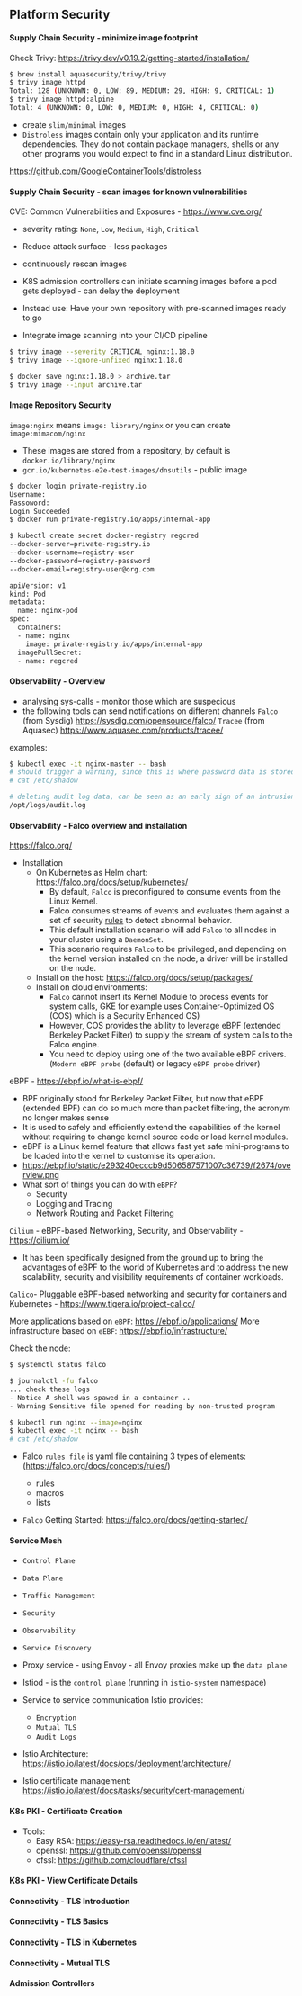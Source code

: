 ## Platform Security

#### Supply Chain Security - minimize image footprint

Check Trivy: https://trivy.dev/v0.19.2/getting-started/installation/

```bash
$ brew install aquasecurity/trivy/trivy 
$ trivy image httpd
Total: 128 (UNKNOWN: 0, LOW: 89, MEDIUM: 29, HIGH: 9, CRITICAL: 1)
$ trivy image httpd:alpine
Total: 4 (UNKNOWN: 0, LOW: 0, MEDIUM: 0, HIGH: 4, CRITICAL: 0)
```
- create `slim/minimal` images
- `Distroless` images contain only your application and its runtime dependencies. They do not contain package managers, shells or any other programs you would expect to find in a standard Linux distribution.

https://github.com/GoogleContainerTools/distroless

#### Supply Chain Security - scan images for known vulnerabilities

CVE: Common Vulnerabilities and Exposures - https://www.cve.org/
- severity rating: `None`, `Low`, `Medium`, `High`, `Critical`

- Reduce attack surface - less packages
- continuously rescan images
- K8S admission controllers can initiate scanning images before a pod gets deployed - can delay the deployment 
- Instead use: Have your own repository with pre-scanned images ready to go
- Integrate image scanning into your CI/CD pipeline

```bash
$ trivy image --severity CRITICAL nginx:1.18.0
$ trivy image --ignore-unfixed nginx:1.18.0

$ docker save nginx:1.18.0 > archive.tar
$ trivy image --input archive.tar
```

#### Image Repository Security

`image:nginx` means `image: library/nginx` or you can create `image:mimacom/nginx`
- These images are stored from a repository, by default is `docker.io/library/nginx`
- `gcr.io/kubernetes-e2e-test-images/dnsutils` - public image

```bash
$ docker login private-registry.io
Username:
Passoword:
Login Succeeded
$ docker run private-registry.io/apps/internal-app
```

```bash
$ kubectl create secret docker-registry regcred
--docker-server=private-registry.io
--docker-username=registry-user
--docker-password=registry-password
--docker-email=registry-user@org.com
```

```bash
apiVersion: v1
kind: Pod
metadata:
  name: nginx-pod
spec:
  containers:
  - name: nginx
    image: private-registry.io/apps/internal-app
  imagePullSecret: 
  - name: regcred
```

#### Observability - Overview

- analysing sys-calls - monitor those which are suspecious
- the following tools can send notifications on different channels
`Falco` (from Sysdig) https://sysdig.com/opensource/falco/
`Tracee` (from Aquasec) https://www.aquasec.com/products/tracee/

examples:

```bash
$ kubectl exec -it nginx-master -- bash
# should trigger a warning, since this is where password data is stored
# cat /etc/shadow
```

```bash
# deleting audit log data, can be seen as an early sign of an intrusion
/opt/logs/audit.log
```

#### Observability - Falco overview and installation

https://falco.org/ 
- Installation
  - On Kubernetes as Helm chart: https://falco.org/docs/setup/kubernetes/
    - By default, `Falco` is preconfigured to consume events from the Linux Kernel.
    - Falco consumes streams of events and evaluates them against a set of security [rules](https://falco.org/docs/concepts/rules/basic-elements/) to detect abnormal behavior.
    - This default installation scenario will add `Falco` to all nodes in your cluster using a `DaemonSet`.
    - This scenario requires `Falco` to be privileged, and depending on the kernel version installed on the node, a driver will be installed on the node.
  - Install on the host: https://falco.org/docs/setup/packages/
  - Install on cloud environments: 
    - `Falco` cannot insert its Kernel Module to process events for system calls, GKE for example uses Container-Optimized OS (COS) which is a Security Enhanced OS)
    - However, COS provides the ability to leverage eBPF (extended Berkeley Packet Filter) to supply the stream of system calls to the Falco engine.
    - You need to deploy using one of the two available eBPF drivers. (`Modern eBPF probe` (default) or legacy `eBPF probe` driver)

eBPF - https://ebpf.io/what-is-ebpf/

- BPF originally stood for Berkeley Packet Filter, but now that eBPF (extended BPF) can do so much more than packet filtering, the acronym no longer makes sense
- It is used to safely and efficiently extend the capabilities of the kernel without requiring to change kernel source code or load kernel modules.
- eBPF is a Linux kernel feature that allows fast yet safe mini-programs to be loaded into the kernel to customise its operation.
- https://ebpf.io/static/e293240ecccb9d506587571007c36739/f2674/overview.png
- What sort of things you can do with `eBPF`?
  - Security
  - Logging and Tracing
  - Network Routing and Packet Filtering

`Cilium` - eBPF-based Networking, Security, and Observability - https://cilium.io/
- It has been specifically designed from the ground up to bring the advantages of eBPF to the world of Kubernetes and to address the new scalability, security and visibility requirements of container workloads.

`Calico`- Pluggable eBPF-based networking and security for containers and Kubernetes - https://www.tigera.io/project-calico/

More applications based on `eBPF`: https://ebpf.io/applications/
More infrastructure based on `eEBF`: https://ebpf.io/infrastructure/

Check the node:
```bash
$ systemctl status falco

$ journalctl -fu falco
... check these logs
- Notice A shell was spawed in a container ..
- Warning Sensitive file opened for reading by non-trusted program
```

```bash
$ kubectl run nginx --image=nginx 
$ kubectl exec -it nginx -- bash
# cat /etc/shadow
```

- Falco `rules file` is yaml file containing 3 types of elements: (https://falco.org/docs/concepts/rules/)
  - rules
  - macros
  - lists

- `Falco` Getting Started: https://falco.org/docs/getting-started/


#### Service Mesh 

- `Control Plane`
- `Data Plane`

- `Traffic Management`
- `Security`
- `Observability`
- `Service Discovery`

- Proxy service - using Envoy - all Envoy proxies make up the `data plane` 
- Istiod - is the `control plane` (running in `istio-system` namespace)

- Service to service communication Istio provides:
  - `Encryption`
  - `Mutual TLS`
  - `Audit Logs`

- Istio Architecture: https://istio.io/latest/docs/ops/deployment/architecture/

- Istio certificate management: https://istio.io/latest/docs/tasks/security/cert-management/

#### K8s PKI - Certificate Creation

- Tools:
  - Easy RSA: https://easy-rsa.readthedocs.io/en/latest/
  - openssl: https://github.com/openssl/openssl
  - cfssl: https://github.com/cloudflare/cfssl



#### K8s PKI - View Certificate Details

#### Connectivity - TLS Introduction 

#### Connectivity - TLS Basics

#### Connectivity - TLS in Kubernetes

#### Connectivity - Mutual TLS

#### Admission Controllers